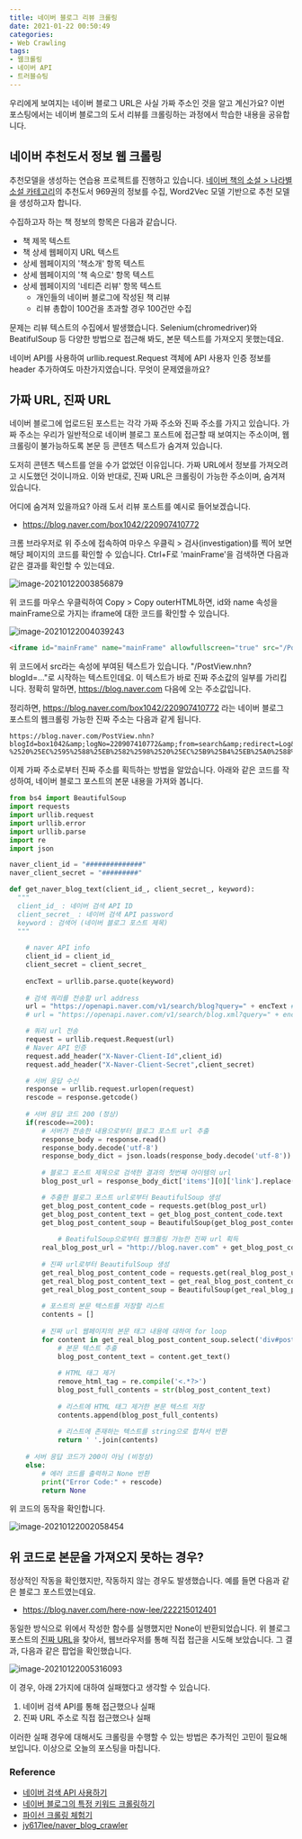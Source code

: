 ```yaml
---
title: 네이버 블로그 리뷰 크롤링
date: 2021-01-22 00:50:49
categories:
- Web Crawling
tags:
- 웹크롤링
- 네이버 API
- 트러블슈팅
---
```


우리에게 보여지는 네이버 블로그 URL은 사실 가짜 주소인 것을 알고 계신가요? 이번 포스팅에서는 네이버 블로그의 도서 리뷰를 크롤링하는 과정에서 학습한 내용을 공유합니다.



## 네이버 추천도서 정보 웹 크롤링

추천모델을 생성하는 연습용 프로젝트를 진행하고 있습니다. [네이버 책의 소설 > 나라별 소설 카테고리](https://book.naver.com/category/index.nhn?cate_code=100010&list_type=list&tab=recommend)의 추천도서 969권의 정보를 수집, Word2Vec 모델 기반으로 추천 모델을 생성하고자 합니다.



수집하고자 하는 책 정보의 항목은 다음과 같습니다.

- 책 제목 텍스트
- 책 상세 웹페이지 URL 텍스트
- 상세 웹페이지의 '책소개' 항목 텍스트
- 상세 웹페이지의 '책 속으로' 항목 텍스트
- 상세 웹페이지의 '네티즌 리뷰' 항목 텍스트
  - 개인들의 네이버 블로그에 작성된 책 리뷰
  - 리뷰 총합이 100건을 초과할 경우 100건만 수집



문제는 리뷰 텍스트의 수집에서 발생했습니다. Selenium(chromedriver)와 BeatifulSoup 등 다양한 방법으로 접근해 봐도, 본문 텍스트를 가져오지 못했는데요.

네이버 API를 사용하여 urllib.request.Request 객체에 API 사용자 인증 정보를 header 추가하여도 마찬가지였습니다. 무엇이 문제였을까요?



## 가짜 URL, 진짜 URL

네이버 블로그에 업로드된 포스트는 각각 가짜 주소와 진짜 주소를 가지고 있습니다. 가짜 주소는 우리가 일반적으로 네이버 블로그 포스트에 접근할 때 보여지는 주소이며, 웹 크롤링이 불가능하도록 본문 등 콘텐츠 텍스트가 숨겨져 있습니다.

도저히 콘텐츠 텍스트를 얻을 수가 없었던 이유입니다. 가짜 URL에서 정보를 가져오려고 시도했던 것이니까요. 이와 반대로, 진짜 URL은 크롤링이 가능한 주소이며, 숨겨져 있습니다.

어디에 숨겨져 있을까요? 아래 도서 리뷰 포스트를 예시로 들어보겠습니다.

- https://blog.naver.com/box1042/220907410772



크롬 브라우저로 위 주소에 접속하여 마우스 우클릭 > 검사(investigation)를 찍어 보면 해당 페이지의 코드를 확인할 수 있습니다. Ctrl+F로 'mainFrame'을 검색하면 다음과 같은 결과를 확인할 수 있는데요.

![image-20210122003856879](https://i.loli.net/2021/01/21/uwjLZ6sdIUE4PTK.png)



위 코드를 마우스 우클릭하여 Copy > Copy outerHTML하면, id와 name 속성을 mainFrame으로 가지는 iframe에 대한 코드를 확인할 수 있습니다.

![image-20210122004039243](https://i.loli.net/2021/01/21/h1cxwu4GdpOm2Ii.png)

```html
<iframe id="mainFrame" name="mainFrame" allowfullscreen="true" src="/PostView.nhn?blogId=box1042&amp;logNo=220907410772&amp;from=search&amp;redirect=Log&amp;widgetTypeCall=true&amp;topReferer=https%3A%2F%2Fsearch.naver.com%2Fsearch.naver%3Fquery%3D%255B%25EC%25A0%2595%25EC%2583%2581%25EC%2596%25B4%25ED%2595%2599%25EC%259B%2590%2520%25EC%259D%25B8%25EC%25B2%259C%25EB%2582%25A8%25EB%258F%2599%25EB%25B6%2584%25EC%259B%2590%28%25EA%25B5%25AC%25EC%259B%2594%25EB%258F%2599%29%255D%25EC%2584%259C%25EC%259A%25B8%25EB%258C%2580%2520%25EA%25B6%258C%25EC%259E%25A5%2520%25EB%258F%2584%25EC%2584%259C%2520-%2520%25EC%2595%2588%25EB%2582%2598%2520%25EC%25B9%25B4%25EB%25A0%2588%25EB%25A6%25AC%25EB%2582%2598%2522%26nso%3D%26where%3Dblog%26sm%3Dtab_viw.all&amp;directAccess=false" scrolling="auto" onload="oFramesetTitleController.start(self.frames['mainFrame'], self, sTitle);oFramesetTitleController.onLoadFrame();oFramesetUrlController.start(self.frames['mainFrame']);oFramesetUrlController.onLoadFrame()"></iframe>
```



위 코드에서 src라는 속성에 부여된 텍스트가 있습니다. "/PostView.nhn?blogId=..."로 시작하는 텍스트인데요. 이 텍스트가 바로 진짜 주소값의 일부를 가리킵니다. 정확히 말하면, https://blog.naver.com 다음에 오는 주소값입니다.

정리하면, https://blog.naver.com/box1042/220907410772 라는 네이버 블로그 포스트의 웹크롤링 가능한 진짜 주소는 다음과 같게 됩니다.



```
https://blog.naver.com/PostView.nhn?blogId=box1042&amp;logNo=220907410772&amp;from=search&amp;redirect=Log&amp;widgetTypeCall=true&amp;topReferer=https%3A%2F%2Fsearch.naver.com%2Fsearch.naver%3Fquery%3D%255B%25EC%25A0%2595%25EC%2583%2581%25EC%2596%25B4%25ED%2595%2599%25EC%259B%2590%2520%25EC%259D%25B8%25EC%25B2%259C%25EB%2582%25A8%25EB%258F%2599%25EB%25B6%2584%25EC%259B%2590%28%25EA%25B5%25AC%25EC%259B%2594%25EB%258F%2599%29%255D%25EC%2584%259C%25EC%259A%25B8%25EB%258C%2580%2520%25EA%25B6%258C%25EC%259E%25A5%2520%25EB%258F%2584%25EC%2584%259C%2520-%2520%25EC%2595%2588%25EB%2582%2598%2520%25EC%25B9%25B4%25EB%25A0%2588%25EB%25A6%25AC%25EB%2582%2598%2522%26nso%3D%26where%3Dblog%26sm%3Dtab_viw.all&amp;directAccess=false
```



이제 가짜 주소로부터 진짜 주소를 획득하는 방법을 알았습니다. 아래와 같은 코드를 작성하여, 네이버 블로그 포스트의 본문 내용을 가져와 봅니다.

```python
from bs4 import BeautifulSoup
import requests
import urllib.request
import urllib.error
import urllib.parse
import re
import json

naver_client_id = "##############"
naver_client_secret = "#########"

def get_naver_blog_text(client_id_, client_secret_, keyword):
  """
  client_id_ : 네이버 검색 API ID
  client_secret_ : 네이버 검색 API password
  keyword : 검색어 (네이버 블로그 포스트 제목)
  """
  
  	# naver API info
    client_id = client_id_
    client_secret = client_secret_
    
    encText = urllib.parse.quote(keyword)
    
    # 검색 쿼리를 전송할 url address
    url = "https://openapi.naver.com/v1/search/blog?query=" + encText # json 결과
    # url = "https://openapi.naver.com/v1/search/blog.xml?query=" + encText # xml 결과

    # 쿼리 url 전송
    request = urllib.request.Request(url)
    # Naver API 인증
    request.add_header("X-Naver-Client-Id",client_id)
    request.add_header("X-Naver-Client-Secret",client_secret)

    # 서버 응답 수신
    response = urllib.request.urlopen(request)
    rescode = response.getcode()
    
    # 서버 응답 코드 200 (정상)
    if(rescode==200):
      	# 서버가 전송한 내용으로부터 블로그 포스트 url 추출
        response_body = response.read()
        response_body.decode('utf-8')
        response_body_dict = json.loads(response_body.decode('utf-8'))
        
        # 블로그 포스트 제목으로 검색한 결과의 첫번째 아이템의 url
        blog_post_url = response_body_dict['items'][0]['link'].replace("amp;", "")

        # 추출한 블로그 포스트 url로부터 BeautifulSoup 생성
        get_blog_post_content_code = requests.get(blog_post_url)
        get_blog_post_content_text = get_blog_post_content_code.text
        get_blog_post_content_soup = BeautifulSoup(get_blog_post_content_text, 'lxml')
    
    		# BeatifulSoup으로부터 웹크롤링 가능한 진짜 url 획득
        real_blog_post_url = "http://blog.naver.com" + get_blog_post_content_soup.select('#mainFrame')[0].get('src')
        
        # 진짜 url로부터 BeautifulSoup 생성
        get_real_blog_post_content_code = requests.get(real_blog_post_url)
        get_real_blog_post_content_text = get_real_blog_post_content_code.text
        get_real_blog_post_content_soup = BeautifulSoup(get_real_blog_post_content_text, 'lxml')
        
        # 포스트의 본문 텍스트를 저장할 리스트
        contents = []
        
        # 진짜 url 웹페이지의 본문 태그 내용에 대하여 for loop
        for content in get_real_blog_post_content_soup.select('div#postViewArea'):
          	# 본문 텍스트 추출
            blog_post_content_text = content.get_text()
            
            # HTML 태그 제거
            remove_html_tag = re.compile('<.*?>')
            blog_post_full_contents = str(blog_post_content_text)
            
            # 리스트에 HTML 태그 제거한 본문 텍스트 저장
            contents.append(blog_post_full_contents)
            
            # 리스트에 존재하는 텍스트를 string으로 합쳐서 반환
            return ' '.join(contents)
    
    # 서버 응답 코드가 200이 아님 (비정상)
    else:
      	# 에러 코드를 출력하고 None 반환
        print("Error Code:" + rescode)
        return None
```



위 코드의 동작을 확인합니다.

![image-20210122002058454](https://i.loli.net/2021/01/21/68zZXsuElfw2vq5.png)



## 위 코드로 본문을 가져오지 못하는 경우?

정상적인 작동을 확인했지만, 작동하지 않는 경우도 발생했습니다. 예를 들면 다음과 같은 블로그 포스트였는데요.

- https://blog.naver.com/here-now-lee/222215012401



동일한 방식으로 위에서 작성한 함수를 실행했지만 None이 반환되었습니다. 위 블로그 포스트의 [진짜 URL](http://blog.naver.com/PostView.nhn?blogId=here-now-lee&amp;logNo=222215012401&amp;redirect=Dlog&amp;widgetTypeCall=true&amp;topReferer=https%3A%2F%2Fsearch.naver.com%2Fsearch.naver%3Fwhere%3Dnexearch%26sm%3Dtab_jum%26query%3D%253CKBS%2B%25EB%25B6%2581%25EC%259C%25A0%25EB%259F%25BD%253E%2B4%25ED%259A%258C%2B%25EA%25B9%2580%25EB%25AF%25B8%25EA%25B2%25BD%2B2021.1.2%2B%25ED%2586%25A0%25EC%259A%2594%25EC%259D%25BC&amp;directAccess=false)을 찾아서, 웹브라우저를 통해 직접 접근을 시도해 보았습니다. 그 결과, 다음과 같은 팝업을 확인했습니다.

![image-20210122005316093](https://i.loli.net/2021/01/21/trK4Ouph8ZFEcnv.png)



이 경우, 아래 2가지에 대하여 실패했다고 생각할 수 있습니다.

1. 네이버 검색 API를 통해 접근했으나 실패
2. 진짜 URL 주소로 직접 접근했으나 실패



이러한 실패 경우에 대해서도 크롤링을 수행할 수 있는 방법은 추가적인 고민이 필요해 보입니다. 이상으로 오늘의 포스팅을 마칩니다.



### Reference

- [네이버 검색 API 사용하기](https://pinkwink.kr/1139)
- [네이버 블로그의 특정 키워드 크롤링하기](https://john-analyst.medium.com/%EB%84%A4%EC%9D%B4%EB%B2%84-%EB%B8%94%EB%A1%9C%EA%B7%B8%EC%9D%98-%ED%8A%B9%EC%A0%95-%ED%82%A4%EC%9B%8C%EB%93%9C-%ED%81%AC%EB%A1%A4%EB%A7%81%ED%95%98%EA%B8%B0-2c4644001144)
- [파이선 크롤링 체험기](http://www.donsdev.me/devlogs/27)
- [jy617lee/naver_blog_crawler](https://github.com/jy617lee)

